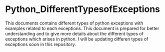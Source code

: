 # Python_DifferentTypesofExceptions
This documents contains different types of python exceptions with examples related to each exceptions.
This document is prepared for better understanding and to give more details about the different types of exceptions which arises in python.
I will be updating differen types of exceptions soon in this repository.
